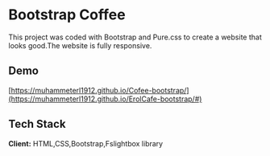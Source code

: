 
# Bootstrap Coffee 

This project was coded with Bootstrap and Pure.css to create a website that looks good.The website is fully responsive.


## Demo

[https://muhammeterl1912.github.io/Cofee-bootstrap/](https://muhammeterl1912.github.io/ErolCafe-bootstrap/#)


## Tech Stack

**Client:** HTML,CSS,Bootstrap,Fslightbox library



